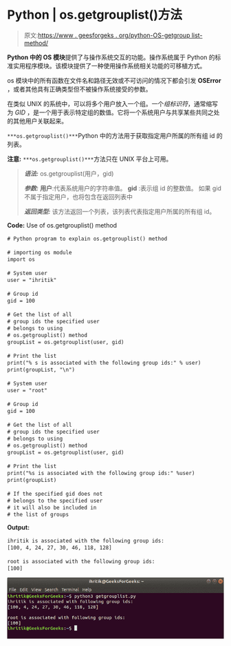 # Python | os.getgrouplist()方法

> 原文:[https://www . geesforgeks . org/python-OS-getgroup list-method/](https://www.geeksforgeeks.org/python-os-getgrouplist-method/)

**Python 中的 OS 模块**提供了与操作系统交互的功能。操作系统属于 Python 的标准实用程序模块。该模块提供了一种使用操作系统相关功能的可移植方式。

os 模块中的所有函数在文件名和路径无效或不可访问的情况下都会引发 **OSError** ，或者其他具有正确类型但不被操作系统接受的参数。

在类似 UNIX 的系统中，可以将多个用户放入一个组。一个*组标识符*，通常缩写为 *GID* ，是一个用于表示特定组的数值。它将一个系统用户与共享某些共同之处的其他用户关联起来。

`***os.getgrouplist()***`Python 中的方法用于获取指定用户所属的所有组 id 的列表。

**注意:** `***os.getgrouplist()***`方法只在 UNIX 平台上可用。

> ***语法:*** os.getgrouplist(用户，gid)
> 
> ***参数:***
> **用户**:代表系统用户的字符串值。
> **gid** :表示组 id 的整数值。
> 如果 gid 不属于指定用户，也将包含在返回列表中
> 
> ***返回类型:*** 该方法返回一个列表，该列表代表指定用户所属的所有组 id。

**Code:** Use of os.getgrouplist() method

```
# Python program to explain os.getgrouplist() method 

# importing os module 
import os

# System user
user = "ihritik"

# Group id
gid = 100

# Get the list of all
# group ids the specified user
# belongs to using
# os.getgrouplist() method
groupList = os.getgrouplist(user, gid)

# Print the list
print("% s is associated with the following group ids:" % user)
print(groupList, "\n")

# System user
user = "root"

# Group id
gid = 100

# Get the list of all
# group ids the specified user
# belongs to using
# os.getgrouplist() method
groupList = os.getgrouplist(user, gid)

# Print the list
print("%s is associated with the following group ids:" %user)
print(groupList)

# If the specified gid does not
# belongs to the specified user
# it will also be included in 
# the list of groups
```

**Output:**

```
ihritik is associated with the following group ids:
[100, 4, 24, 27, 30, 46, 118, 128] 

root is associated with the following group ids:
[100]

```

![os.getgrouplist() method output](img/56104d244af906e9516ef26fae828b21.png)